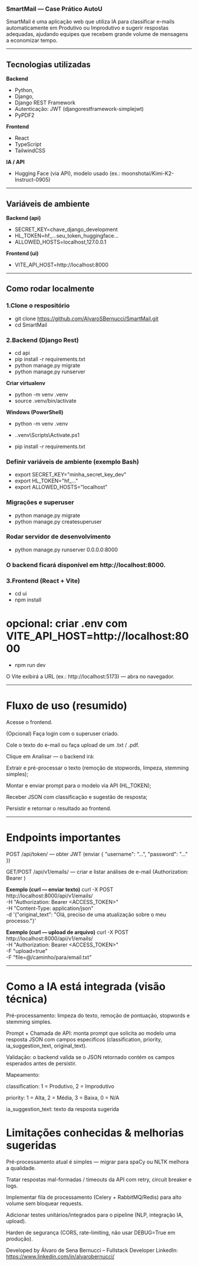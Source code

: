 ### SmartMail — Case Prático AutoU

SmartMail é uma aplicação web que utiliza IA para classificar e-mails automaticamente em Produtivo ou Improdutivo e sugerir respostas adequadas, ajudando equipes que recebem grande volume de mensagens a economizar tempo.

---

## Tecnologias utilizadas

**Backend**
- Python,
- Django,
- Django REST Framework
- Autenticação: JWT (djangorestframework-simplejwt)
- PyPDF2

**Frontend**
- React
- TypeScript
- TailwindCSS


**IA / API**
- Hugging Face (via API), modelo usado (ex.: moonshotai/Kimi-K2-Instruct-0905)

---

## Variáveis de ambiente

**Backend (api)**

- SECRET_KEY=chave_django_development
- HL_TOKEN=hf_...seu_token_huggingface...
- ALLOWED_HOSTS=localhost,127.0.0.1


**Frontend (ui)**

- VITE_API_HOST=http://localhost:8000

---

## Como rodar localmente

### 1.Clone o respositório
- git clone https://github.com/AlvaroSBernucci/SmartMail.git
- cd SmartMail

### 2.Backend (Django Rest)
- cd api
- pip install -r requirements.txt
- python manage.py migrate
- python manage.py runserver
  
**Criar virtualenv**
- python -m venv .venv
- source .venv/bin/activate

**Windows (PowerShell)**
- python -m venv .venv
- .\.venv\Scripts\Activate.ps1


- pip install -r requirements.txt

### Definir variáveis de ambiente (exemplo Bash)
- export SECRET_KEY="minha_secret_key_dev"
- export HL_TOKEN="hf_..."
- export ALLOWED_HOSTS="localhost"

### Migrações e superuser
- python manage.py migrate
- python manage.py createsuperuser

### Rodar servidor de desenvolvimento
- python manage.py runserver 0.0.0.0:8000

### O backend ficará disponível em http://localhost:8000.

### 3.Frontend (React + Vite)
- cd ui
- npm install
# opcional: criar .env com VITE_API_HOST=http://localhost:8000
- npm run dev

O Vite exibirá a URL (ex.: http://localhost:5173) — abra no navegador.

--- 


# Fluxo de uso (resumido)

Acesse o frontend.

(Opcional) Faça login com o superuser criado.

Cole o texto do e-mail ou faça upload de um .txt / .pdf.

Clique em Analisar — o backend irá:

Extrair e pré-processar o texto (remoção de stopwords, limpeza, stemming simples);

Montar e enviar prompt para o modelo via API (HL_TOKEN);

Receber JSON com classificação e sugestão de resposta;

Persistir e retornar o resultado ao frontend.

---

# Endpoints importantes

POST /api/token/ — obter JWT (enviar { "username": "...", "password": "..." })

GET/POST /api/v1/emails/ — criar e listar análises de e-mail (Authorization: Bearer <token>)

**Exemplo (curl — enviar texto)**
curl -X POST http://localhost:8000/api/v1/emails/ \
  -H "Authorization: Bearer <ACCESS_TOKEN>" \
  -H "Content-Type: application/json" \
  -d '{"original_text": "Olá, preciso de uma atualização sobre o meu processo."}'

**Exemplo (curl — upload de arquivo)**
curl -X POST http://localhost:8000/api/v1/emails/ \
  -H "Authorization: Bearer <ACCESS_TOKEN>" \
  -F "upload=true" \
  -F "file=@/caminho/para/email.txt"

---

# Como a IA está integrada (visão técnica)

Pré-processamento: limpeza do texto, remoção de pontuação, stopwords e stemming simples.

Prompt + Chamada de API: monta prompt que solicita ao modelo uma resposta JSON com campos específicos (classification, priority, ia_suggestion_text, original_text).

Validação: o backend valida se o JSON retornado contém os campos esperados antes de persistir.

Mapeamento:

classification: 1 = Produtivo, 2 = Improdutivo

priority: 1 = Alta, 2 = Média, 3 = Baixa, 0 = N/A

ia_suggestion_text: texto da resposta sugerida

# Limitações conhecidas & melhorias sugeridas

Pré-processamento atual é simples — migrar para spaCy ou NLTK melhora a qualidade.

Tratar respostas mal-formadas / timeouts da API com retry, circuit breaker e logs.

Implementar fila de processamento (Celery + RabbitMQ/Redis) para alto volume sem bloquear requests.

Adicionar testes unitários/integrados para o pipeline (NLP, integração IA, upload).

Harden de segurança (CORS, rate-limiting, não usar DEBUG=True em produção).




Developed by Álvaro de Sena Bernucci – Fullstack Developer
LinkedIn: https://www.linkedin.com/in/alvarobernucci/
